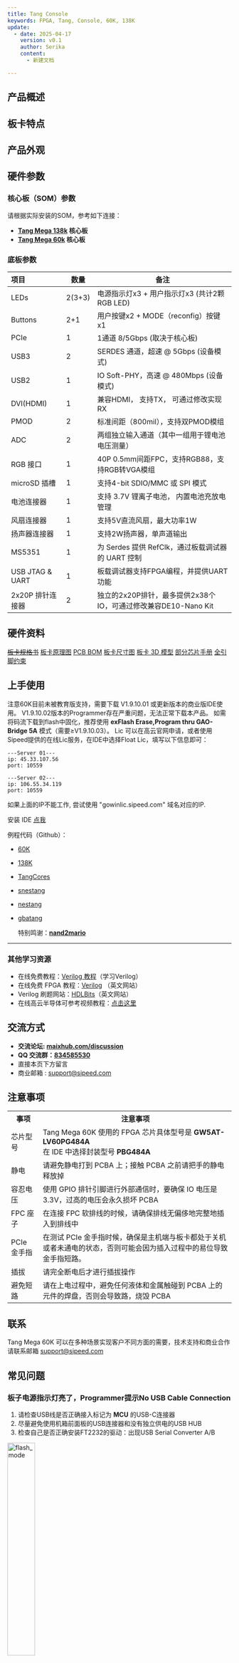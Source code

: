 ```yaml
---
title: Tang Console
keywords: FPGA, Tang, Console, 60K, 138K
update:
  - date: 2025-04-17
    version: v0.1
    author: Serika
    content:
      - 新建文档

---
```


## 产品概述



## 板卡特点




## 产品外观


## 硬件参数

### 核心板（SOM）参数

请根据实际安装的SOM，参考如下连接：
- **[Tang Mega 138k](./../tang-mega-138k/mega-138k.md#核心板参数) 核心板**
-  **[Tang Mega 60k](./../tang-mega-60k/mega-60k.md#核心板参数) 核心板**

### 底板参数

| 项目                 | 数量     | 备注                                              |
| :------------------  | ----     | ------------------------------------------------ |
| LEDs                 | 2(3+3)   | 电源指示灯x3 + 用户指示灯x3 (共计2颗RGB LED)      |
| Buttons              | 2+1      | 用户按键x2 + MODE（reconfig）按键x1               |
| PCIe                 | 1        | 1通道 8/5Gbps (取决于核心板)                      |
| USB3                 | 2        | SERDES 通道，超速 @ 5Gbps (设备模式)              |
| USB2                 | 1        | IO Soft-PHY，高速 @ 480Mbps (设备模式)            |
| DVI(HDMI)            | 1        | 兼容HDMI， 支持TX， 可通过修改实现RX               |
| PMOD                 | 2        | 标准间距（800mil），支持双PMOD模组                 |
| ADC                  | 2        | 两组独立输入通道（其中一组用于锂电池电压测量）      |
| RGB 接口             | 1        | 40P 0.5mm间距FPC，支持RGB88，支持RGB转VGA模组      |
| microSD 插槽         | 1        | 支持4-bit SDIO/MMC 或 SPI 模式                    |
| 电池连接器           | 1        | 支持 3.7V 锂离子电池， 内置电池充放电管理           |
| 风扇连接器           | 1        | 支持5V直流风扇，最大功率1W                         |
| 扬声器连接器         | 1        | 支持2W扬声器，单声道输出                           |
| MS5351               | 1        | 为 Serdes 提供 RefClk，通过板载调试器的 UART 控制 |
| USB JTAG & UART      | 1        | 板载调试器支持FPGA编程，并提供UART功能             |
| 2x20P 排针连接器     | 2        | 独立的2x20P排针，最多提供2x38个IO，可通过修改兼容DE10-Nano Kit |

## 硬件资料

~~[板卡规格书](https://dl.sipeed.com/shareURL/TANG/Console/01_Specification)~~
[板卡原理图](https://dl.sipeed.com/shareURL/TANG/Console/02_Schematic)
[PCB BOM](https://dl.sipeed.com/shareURL/TANG/Console/03_Designator_drawing)
[板卡尺寸图](https://dl.sipeed.com/shareURL/TANG/Console/04_Mechanical_drawing)
[板卡 3D 模型](https://dl.sipeed.com/shareURL/TANG/Console/05_3D_file)
[部分芯片手册](https://dl.sipeed.com/shareURL/TANG/Console/07_Datasheet)
[全引脚约束](https://dl.sipeed.com/shareURL/TANG/Console/08_Misc)

## 上手使用
注意60K目前未被教育版支持，需要下载 V1.9.10.01 或更新版本的商业版IDE使用。 
V1.9.10.02版本的Programmer存在严重问题，无法正常下载本产品。 
如需将码流下载到flash中固化，推荐使用 **exFlash Erase,Program thru GAO-Bridge 5A** 模式（需要≥V1.9.10.03）。
Lic 可以在高云官网申请，或者使用Sipeed提供的在线Lic服务，在IDE中选择Float Lic，填写以下信息即可：
~~~
---Server 01---
ip: 45.33.107.56
port: 10559

---Server 02---
ip: 106.55.34.119
port: 10559
~~~
如果上面的IP不能工作, 尝试使用 "gowinlic.sipeed.com" 域名对应的IP.

安装 IDE [点我](https://wiki.sipeed.com/hardware/zh/tang/common-doc/get_started/install-the-ide.html)


例程代码（Github）： 
  - [60K](https://github.com/sipeed/TangMega-60K-example)
  - [138K](https://github.com/sipeed/TangMega-138K-example)
  - [TangCores](https://github.com/nand2mario/tangcores)
  - [snestang](https://github.com/nand2mario/snestang)
  - [nestang](https://github.com/nand2mario/nestang)
  - [gbatang](https://github.com/nand2mario/gbatang)

    特别鸣谢：**[nand2mario](https://github.com/nand2mario)**  

***

### 其他学习资源

- 在线免费教程：[Verilog 教程](https://www.runoob.com/w3cnote/verilog-tutorial.html)（学习Verilog）
- 在线免费 FPGA 教程：[Verilog](https://www.asic-world.com/verilog/index.html) （英文网站）
- Verilog 刷题网站：[HDLBits](https://hdlbits.01xz.net/wiki/Main_Page)（英文网站）
- 在线高云半导体可参考视频教程：[点击这里](http://www.gowinsemi.com.cn/video_complex.aspx?FId=n15:15:26)

## 交流方式

- **交流论坛: [maixhub.com/discussion](https://maixhub.com/discussion)**
- **QQ 交流群：[834585530](https://jq.qq.com/?_wv=1027&k=wBb8XUan)**
- 直接本页下方留言
- 商业邮箱 : [support@sipeed.com](support@sipeed.com)

## 注意事项

<table>
    <tr>
        <th>事项</th>
        <th>注意事项</th>
    </tr>
    <tr>
        <td>芯片型号</td>
        <td>Tang Mega 60K 使用的 FPGA 芯片具体型号是 <b>GW5AT-LV60PG484A</b> <br>在 IDE 中选择封装型号 <b>PBG484A</b></br></td>
    </tr>
    <tr>
        <td>静电</td>
        <td>请避免静电打到 PCBA 上；接触 PCBA 之前请把手的静电释放掉</td>
    </tr>
    <tr>
        <td>容忍电压</td>
        <td> 使用 GPIO 排针引脚进行外部通信时，要确保 IO 电压是 3.3V，过高的电压会永久损坏 PCBA </td>
    </tr>
    <tr>
        <td>FPC 座子</td>
        <td>在连接 FPC 软排线的时候，请确保排线无偏侈地完整地插入到排线中</td>
    </tr>
    <tr>
        <td>PCIe 金手指</td>
        <td>在测试 PCIe 金手指时候，确保是主机端与板卡都处于关机或者未通电的状态，否则可能会因为插入过程中的易位导致金手指短路。</td>
    </tr>
    <tr>
        <td>插拔</td>
        <td>请完全断电后才进行插拔操作</td>
    </tr>
    <tr>
        <td>避免短路</td>
        <td>请在上电过程中，避免任何液体和金属触碰到 PCBA 上的元件的焊盘，否则会导致路，烧毁 PCBA</td>
    </tr>
</table>

## 联系

Tang Mega 60K 可以在多种场景实现客户不同方面的需要，技术支持和商业合作请联系邮箱 [support@sipeed.com](support@sipeed.com)

## 常见问题

### 板子电源指示灯亮了，Programmer提示No USB Cable Connection

1. 请检查USB线是否正确接入标记为 **MCU** 的USB-C连接器
2. 尽量避免使用机箱前面板的USB连接器和没有独立供电的USB HUB
3. 检查自己是否正确安装FT2232的驱动：出现USB Serial Converter A/B

<img src="./../assets/FTDI_DEVICE.jpg" alt="flash_mode" width=35%>

4. 通常情况下Windows会在联网后自动安装相应驱动。如果想要手动处理，请前往[相关问题](./../common-doc/questions.md)查看相关内容

5. 尝试更新板载下载器的固件，请参考这里 **[【点我跳转】](./../common-doc/update_debugger.md)**

### IDE找不到型号GW5AT-LV60PG484A 或 GW5AST-LV138PG484A

1. 教育版不支持60K和138K，请更换商业版。如下图所示即为教育版（不支持60K）；

<img src="../assets/questions/no_model_in_IDE.png" width="35%">

2. IDE版本过老，必须更新IDE ≥ 1.9.10.01。

### 如何下载到外部 FLASH（固化） {#burn_flash}

1. 进行如下选项设置：

<img src="./../assets/flash_mode_GAO.png" alt="flash_mode" width=35%>

### 烧录后没反应或者引脚现象不对

1. 首先确定IDE选择了正确的型号 
- 对于60K，**GW5AT-LV60PG484AC1/10**，下图中的每一个参数都要求一致；

<img src="../tang-mega-60k/assets/partno_60K.png" alt="device_choose" width=35%>
    
- 对于138K，**GW5AST-LV138PG484AC1/10**，下图中的每一个参数都要求一致；

<img src="../tang-mega-138k/assets/partno_138K.png" alt="device_choose" width=35%>

2. 然后检查自己的代码和对应的仿真波形是否满足要求，使用云源软件（GOWIN IDE）的GAO工具可以进行片上仿真。更多详情请参考GOWIN文档[SUG100](https://cdn.gowinsemi.com.cn/SUG100-4.0_Gowin%E4%BA%91%E6%BA%90%E8%BD%AF%E4%BB%B6%E7%94%A8%E6%88%B7%E6%8C%87%E5%8D%97.pdf)中关于GAO工具的描述。

### 更多问题及其解决办法前往[相关问题](./../common-doc/questions.md)查看
